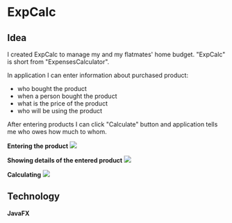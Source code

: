 # ExpCalc

## Idea
I created ExpCalc to manage my and my flatmates' home budget. "ExpCalc" is short from "ExpensesCalculator".

In application I can enter information about purchased product:

* who bought the product
* when a person bought the product
* what is the price of the product
* who will be using the product

After entering products I can click "Calculate" button and application tells me who owes how much to whom.


**Entering the product**
![](https://i.imgur.com/nj8SwqW.jpg)


**Showing details of the entered product**
![](https://i.imgur.com/cV9YoRz.jpg)


**Calculating**
![](https://i.imgur.com/qDLH2D7.jpg)

## Technology

**JavaFX**
